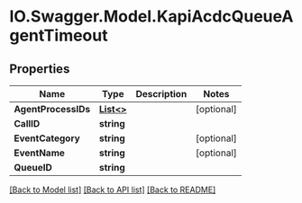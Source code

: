 # IO.Swagger.Model.KapiAcdcQueueAgentTimeout
## Properties

Name | Type | Description | Notes
------------ | ------------- | ------------- | -------------
**AgentProcessIDs** | [**List&lt;&gt;**](.md) |  | [optional] 
**CallID** | **string** |  | 
**EventCategory** | **string** |  | [optional] 
**EventName** | **string** |  | [optional] 
**QueueID** | **string** |  | 

[[Back to Model list]](../README.md#documentation-for-models) [[Back to API list]](../README.md#documentation-for-api-endpoints) [[Back to README]](../README.md)

